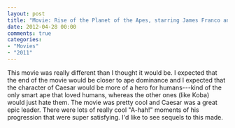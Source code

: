 ```yaml
---
layout: post
title: "Movie: Rise of the Planet of the Apes, starring James Franco and Andy Serkis (2011)"
date: 2012-04-28 00:00
comments: true
categories:
- "Movies"
- "2011"
---
```


This movie was really different than I thought it would be. I
expected that the end of the movie would be closer to ape dominance
and I expected that the character of Caesar would be more of a hero
for humans---kind of the only smart ape that loved humans, whereas
the other ones (like Koba) would just hate them. The movie was
pretty cool and Caesar was a great epic leader. There were lots of
really cool "A-hah!" moments of his progression that were super
satisfying. I'd like to see sequels to this made.

